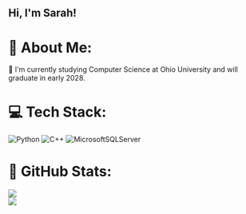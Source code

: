## Hi, I'm Sarah!

#  💫 About Me:
💌 I'm currently studying Computer Science at Ohio University and will graduate in early 2028.<br>

# 💻 Tech Stack:
![Python](https://img.shields.io/badge/python-3670A0?style=for-the-badge&logo=python&logoColor=ffdd54)
![C++](https://img.shields.io/badge/c++-%2300599C.svg?style=for-the-badge&logo=c%2B%2B&logoColor=white)
![MicrosoftSQLServer](https://img.shields.io/badge/Microsoft%20SQL%20Server-CC2927?style=for-the-badge&logo=microsoft%20sql%20server&logoColor=white) 

# 🎱 GitHub Stats:
![](https://github-readme-stats.vercel.app/api?username=iveysarah&theme=dark&hide_border=false&include_all_commits=false&count_private=false)<br/>
![](https://github-readme-streak-stats.herokuapp.com/?user=iveysarah&theme=dark&hide_border=false)<br/>



